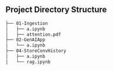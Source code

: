 ## Project Directory Structure

```bash
├── 01-Ingestion
│   ├── a.ipynb
│   ├── attention.pdf
├── 02-GenAIApp
│   └── a.ipynb
├── 04-StoreConvHistory
│   ├── a.ipynb
│   └── rag.ipynb
```
